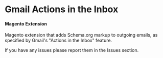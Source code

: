 Gmail Actions in the Inbox
========================
#### Magento Extension

Magento extension that adds Schema.org markup to outgoing emails, as specified by Gmail's "Actions in the Inbox" feature.

If you have any issues please report them in the Issues section.
